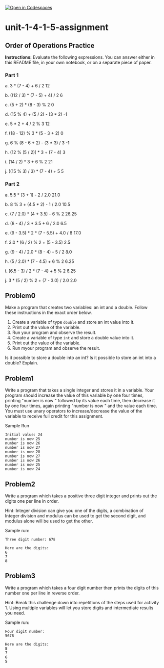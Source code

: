[![Open in Codespaces](https://classroom.github.com/assets/launch-codespace-2972f46106e565e64193e422d61a12cf1da4916b45550586e14ef0a7c637dd04.svg)](https://classroom.github.com/open-in-codespaces?assignment_repo_id=15835669)
# unit-1-4-1-5-assignment

## Order of Operations Practice
**Instructions:** Evaluate the following expressions.  You can answer either in this README file, in your own notebook, or on a separate piece of paper.
### Part 1
a. 3 * (7 - 4) + 6 / 2
12

b. ((12 / 3) * (7 - 5) + 4) / 2
6

c. (5 + 2) * (8 - 3) % 2
0

d. (15 % 4) + (5 / 2) - (3 * 2)
-1

e. 5 * 2 + 4 / 2 % 3
12

f. (18 - 12) % 3 * (5 - 3 + 2)
0

g. 6 % (8 - 6 + 2) - (3 * 3) / 3
-1

h. (12 % (5 / 2)) * 3 + (7 - 4)
3

i. (14 / 2) * 3 + 6 % 2
21

j. ((15 % 3) / 3) * (7 - 4) + 5
5

### Part 2
a. 5.5 * (3 + 1) - 2 / 2.0
21.0

b. 8 % 3 + (4.5 * 2) - 1 / 2.0
10.5

c. (7 / 2.0) * (4 + 3.5) - 6 % 2
26.25

d. (8 - 4) / 3 * 3.5 + 6 / 2.0
6.5

e. (9 - 3.5) * 2 * (7 - 5.5) + 4.0 / 8
17.0

f. 3.0 * (6 / 2) % 2 + (5 - 3.5)
2.5

g. (9 - 4) / 2.0 * (8 - 4) - 5 / 2
8.0

h. (5 / 2.0) * (7 - 4.5) + 6 % 2
6.25

i. (6.5 - 3) / 2 * (7 - 4) + 5 % 2
6.25

j. 3 * (5 / 2) % 2 + (7 - 3.0) / 2.0
2.0

## Problem0
Make a program that creates two variables: an int and a double.  Follow these instructions in the exact order below.
1. Create a variable of type `double` and store an int value into it.
2. Print out the value of the variable.
3. Run your program and observe the result.
4. Create a variable of type `int` and store a double value into it.
5. Print out the value of the variable.
6. Run myour program and observe the result.

Is it possible to store a double into an int?  Is it possible to store an int into a double?  Explain.

## Problem1
Write a program that takes a single integer and stores it in a variable. Your program should increase the value of this variable by one four times, printing "number is now " followed by its value each time, then decrease it by one four times, again printing "number is now " and the value each time. You must use unary operators to increase/decrease the value of the variable to receive full credit for this assignment.

Sample Run
```
Initial value: 24
number is now 25
number is now 26
number is now 27
number is now 28
number is now 27
number is now 26
number is now 25
number is now 24
```

## Problem2
Write a program which takes a positive three digit integer and prints out the digits one per line in order.

Hint: Integer division can give you one of the digits, a combination of Integer division and modulus can be used to get the second digit, and modulus alone will be used to get the other.

Sample run:
```
Three digit number: 678

Here are the digits:
6
7
8
```

## Problem3
Write a program which takes a four digit number then prints the digits of this number one per line in reverse order.

Hint: Break this challenge down into repetitions of the steps used for activity 1. Using multiple variables will let you store digits and intermediate results you need.

Sample run:
```
Four digit number:
5678

Here are the digits:
8
7
6
5
```
